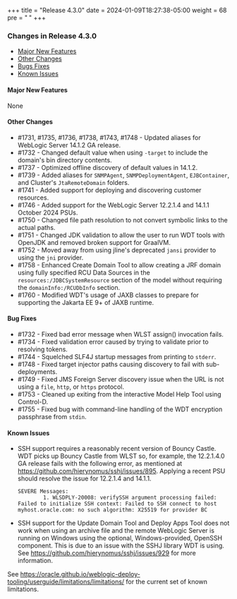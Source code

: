 +++
title = "Release 4.3.0"
date = 2024-01-09T18:27:38-05:00
weight = 68
pre = "<b> </b>"
+++


### Changes in Release 4.3.0
- [Major New Features](#major-new-features)
- [Other Changes](#other-changes)
- [Bugs Fixes](#bug-fixes)
- [Known Issues](#known-issues)


#### Major New Features
None

#### Other Changes
- #1731, #1735, #1736, #1738, #1743, #1748 - Updated aliases for WebLogic Server 14.1.2 GA release.
- #1732 - Changed default value when using `-target` to include the domain's bin directory contents.
- #1737 - Optimized offline discovery of default values in 14.1.2.
- #1739 - Added aliases for `SNMPAgent`, `SNMPDeploymentAgent`, `EJBContainer`, and Cluster's `JtaRemoteDomain` folders.
- #1741 - Added support for deploying and discovering customer resources.
- #1746 - Added support for the WebLogic Server 12.2.1.4 and 14.1.1 October 2024 PSUs.
- #1750 - Changed file path resolution to not convert symbolic links to the actual paths.
- #1751 - Changed JDK validation to allow the user to run WDT tools with OpenJDK and removed broken support for GraalVM.
- #1752 - Moved away from using jline's deprecated `jansi` provider to using the `jni` provider. 
- #1758 - Enhanced Create Domain Tool to allow creating a JRF domain using fully specified RCU Data Sources
          in the `resources:/JDBCSystemResource` section of the model without requiring the `domainInfo:/RCUDbInfo`
          section.
- #1760 - Modified WDT's usage of JAXB classes to prepare for supporting the Jakarta EE 9+ of JAXB runtime.

#### Bug Fixes
- #1732 - Fixed bad error message when WLST assign() invocation fails.
- #1734 - Fixed validation error caused by trying to validate prior to resolving tokens.
- #1744 - Squelched SLF4J startup messages from printing to `stderr`.
- #1748 - Fixed target injector paths causing discovery to fail with sub-deployments.
- #1749 - Fixed JMS Foreign Server discovery issue when the URL is not using a `file`, `http`, or `https` protocol.
- #1753 - Cleaned up exiting from the interactive Model Help Tool using Control-D.
- #1755 - Fixed bug with command-line handling of the WDT encryption passphrase from `stdin`.

#### Known Issues
- SSH support requires a reasonably recent version of Bouncy Castle.  WDT picks up Bouncy Castle from WLST so, for example,
  the 12.2.1.4.0 GA release fails with the following error, as mentioned at https://github.com/hierynomus/sshj/issues/895.
  Applying a recent PSU should resolve the issue for 12.2.1.4 and 14.1.1.

  ```shell
  SEVERE Messages:
          1. WLSDPLY-20008: verifySSH argument processing failed: Failed to initialize SSH context: Failed to SSH connect to host myhost.oracle.com: no such algorithm: X25519 for provider BC
  ```

- SSH support for the Update Domain Tool and Deploy Apps Tool does not work when using an archive file and the remote 
  WebLogic Server is running on Windows using the optional, Windows-provided, OpenSSH component.  This is due to an
  issue with the SSHJ library WDT is using.  See https://github.com/hierynomus/sshj/issues/929 for more information.

See https://oracle.github.io/weblogic-deploy-tooling/userguide/limitations/limitations/ for the current set of known limitations.
